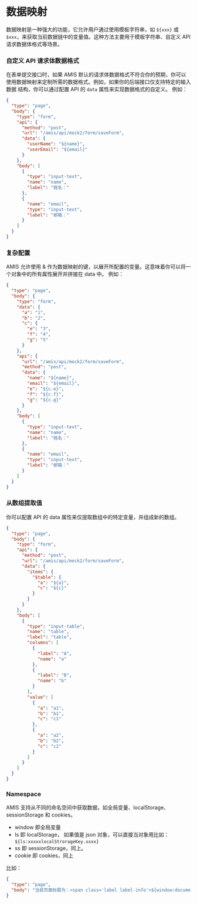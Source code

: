 # 数据映射

数据映射是一种强大的功能，它允许用户通过使用模板字符串，如 `${xxx}` 或 `$xxx`，来获取当前数据链中的变量值。这种方法主要用于模板字符串、自定义 API 请求数据体格式等场景。


### 自定义 API 请求体数据格式
在表单提交接口时，如果 AMIS 默认的请求体数据格式不符合你的预期，你可以使用数据映射来定制所需的数据格式。例如，如果你的后端接口仅支持特定的输入数据
结构，你可以通过配置 API 的 `data` 属性来实现数据格式的自定义。
例如：

```json
{
  "type": "page",
  "body": {
    "type": "form",
    "api": {
      "method": "post",
      "url": "/amis/api/mock2/form/saveForm",
      "data": {
        "userName": "${name}",
        "userEmail": "${email}"
      }
    },
    "body": [
      {
        "type": "input-text",
        "name": "name",
        "label": "姓名："
      },
      {
        "name": "email",
        "type": "input-text",
        "label": "邮箱："
      }
    ]
  }
}
```

### 复杂配置
AMIS 允许使用 & 作为数据映射的键，以展开所配置的变量。这意味着你可以将一个对象中的所有属性展开并拼接在 data 中。
例如：

```json
{
  "type": "page",
  "body": {
    "type": "form",
    "data": {
      "a": "1",
      "b": "2",
      "c": {
        "e": "3",
        "f": "4",
        "g": "5"
      }
    },
    "api": {
      "url": "/amis/api/mock2/form/saveForm",
      "method": "post",
      "data": {
        "name": "${name}",
        "email": "${email}",
        "e": "${c.e}",
        "f": "${c.f}",
        "g": "${c.g}"
      }
    },
    "body": [
      {
        "type": "input-text",
        "name": "name",
        "label": "姓名："
      },
      {
        "name": "email",
        "type": "input-text",
        "label": "邮箱："
      }
    ]
  }
}
```

### 从数组提取值
你可以配置 API 的 data 属性来仅提取数组中的特定变量，并组成新的数组。

```json
{
  "type": "page",
  "body": {
    "type": "form",
    "api": {
      "method": "post",
      "url": "/amis/api/mock2/form/saveForm",
      "data": {
        "items": {
          "$table": {
            "a": "${a}",
            "c": "${c}"
          }
        }
      }
    },
    "body": [
      {
        "type": "input-table",
        "name": "table",
        "label": "table",
        "columns": [
          {
            "label": "A",
            "name": "a"
          },
          {
            "label": "B",
            "name": "b"
          }
        ],
        "value": [
          {
            "a": "a1",
            "b": "b1",
            "c": "c1"
          },
          {
            "a": "a2",
            "b": "b2",
            "c": "c2"
          }
        ]
      }
    ]
  }
}
```

### Namespace
AMIS 支持从不同的命名空间中获取数据，如全局变量、localStorage、sessionStorage 和 cookies。

- window 即全局变量
- ls 即 localStorage， 如果值是 json 对象，可以直接当对象用比如：`${ls:xxxxxlocalStrorageKey.xxxx}`
- ss 即 sessionStorage，同上。
- cookie 即 cookies，同上

比如：

```json
{
  "type": "page",
  "body": "当前页面标题为：<span class='label label-info'>${window:document[title]}</span>"
}
```